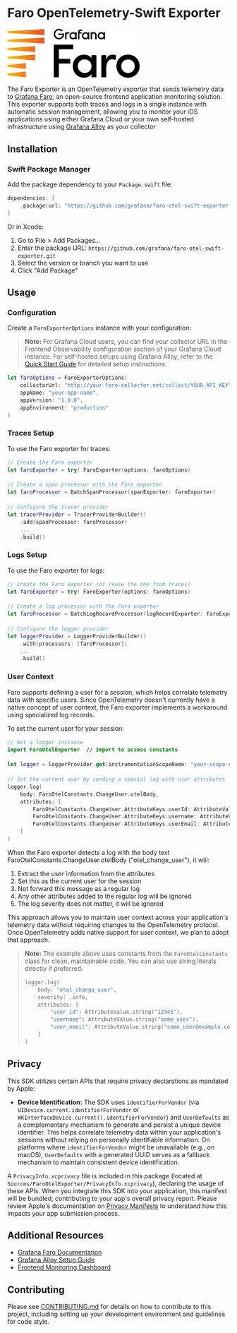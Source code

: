 # Faro OpenTelemetry-Swift Exporter

<img src="./docs/assets/faro_logo.png" alt="Grafana Faro logo" width="300" />

The Faro Exporter is an OpenTelemetry exporter that sends telemetry data to [Grafana Faro](https://grafana.com/oss/faro/), an open-source frontend application monitoring solution. This exporter supports both traces and logs in a single instance with automatic session management, allowing you to monitor your iOS applications using either Grafana Cloud or your own self-hosted infrastructure using [Grafana Alloy](https://grafana.com/docs/alloy) as your collector

## Installation

### Swift Package Manager

Add the package dependency to your `Package.swift` file:

```swift
dependencies: [
    .package(url: "https://github.com/grafana/faro-otel-swift-exporter.git", from: "1.0.0")
]
```

Or in Xcode:

1. Go to File > Add Packages...
2. Enter the package URL: `https://github.com/grafana/faro-otel-swift-exporter.git`
3. Select the version or branch you want to use
4. Click "Add Package"

## Usage

### Configuration

Create a `FaroExporterOptions` instance with your configuration:

> **Note:** For Grafana Cloud users, you can find your collector URL in the Frontend Observability configuration section of your Grafana Cloud instance. For self-hosted setups using Grafana Alloy, refer to the [Quick Start Guide](https://github.com/grafana/faro-web-sdk/blob/main/docs/sources/tutorials/quick-start-browser.md) for detailed setup instructions.

```swift
let faroOptions = FaroExporterOptions(
    collectorUrl: "http://your-faro-collector.net/collect/YOUR_API_KEY",
    appName: "your-app-name",
    appVersion: "1.0.0",
    appEnvironment: "production"
)
```

### Traces Setup

To use the Faro exporter for traces:

```swift
// Create the Faro exporter
let faroExporter = try! FaroExporter(options: faroOptions)

// Create a span processor with the Faro exporter
let faroProcessor = BatchSpanProcessor(spanExporter: faroExporter)

// Configure the tracer provider
let tracerProvider = TracerProviderBuilder()
    .add(spanProcessor: faroProcessor)
    ...
    .build()
```

### Logs Setup

To use the Faro exporter for logs:

```swift
// Create the Faro exporter (or reuse the one from traces)
let faroExporter = try! FaroExporter(options: faroOptions)

// Create a log processor with the Faro exporter
let faroProcessor = BatchLogRecordProcessor(logRecordExporter: faroExporter)

// Configure the logger provider
let loggerProvider = LoggerProviderBuilder()
    .with(processors: [faroProcessor])
    ...
    .build()
```

### User Context

Faro supports defining a user for a session, which helps correlate telemetry data with specific users. Since OpenTelemetry doesn't currently have a native concept of user context, the Faro exporter implements a workaround using specialized log records.

To set the current user for your session:

```swift
// Get a logger instance
import FaroOtelExporter  // Import to access constants

let logger = loggerProvider.get(instrumentationScopeName: "your-scope-name")

// Set the current user by sending a special log with user attributes
logger.log(
    body: FaroOtelConstants.ChangeUser.otelBody,
    attributes: [
        FaroOtelConstants.ChangeUser.AttributeKeys.userId: AttributeValue.string("12345"),
        FaroOtelConstants.ChangeUser.AttributeKeys.username: AttributeValue.string("some_user"),
        FaroOtelConstants.ChangeUser.AttributeKeys.userEmail: AttributeValue.string("some_user@example.com")
    ]
)
```

When the Faro exporter detects a log with the body text FaroOtelConstants.ChangeUser.otelBody ("otel_change_user"), it will:

1. Extract the user information from the attributes
2. Set this as the current user for the session
3. Not forward this message as a regular log
4. Any other attributes added to the regular log will be ignored
5. The log severity does not matter, it will be ignored

This approach allows you to maintain user context across your application's telemetry data without requiring changes to the OpenTelemetry protocol. Once OpenTelemetry adds native support for user context, we plan to adopt that approach.

> **Note:** The example above uses constants from the `FaroOtelConstants` class for clean, maintainable code. You can also use string literals directly if preferred:
>
> ```swift
> logger.log(
>     body: "otel_change_user",
>     severity: .info,
>     attributes: [
>         "user_id": AttributeValue.string("12345"),
>         "username": AttributeValue.string("some_user"),
>         "user_email": AttributeValue.string("some_user@example.com")
>     ]
> )
> ```

## Privacy

This SDK utilizes certain APIs that require privacy declarations as mandated by Apple:

- **Device Identification:** The SDK uses `identifierForVendor` (via `UIDevice.current.identifierForVendor` or `WKInterfaceDevice.current().identifierForVendor`) and `UserDefaults` as a complementary mechanism to generate and persist a unique device identifier. This helps correlate telemetry data within your application's sessions without relying on personally identifiable information. On platforms where `identifierForVendor` might be unavailable (e.g., on macOS), `UserDefaults` with a generated UUID serves as a fallback mechanism to maintain consistent device identification.

A `PrivacyInfo.xcprivacy` file is included in this package (located at `Sources/FaroOtelExporter/PrivacyInfo.xcprivacy`), declaring the usage of these APIs. When you integrate this SDK into your application, this manifest will be bundled, contributing to your app's overall privacy report. Please review Apple's documentation on [Privacy Manifests](https://developer.apple.com/documentation/bundleresources/privacy_manifest_files) to understand how this impacts your app submission process.

## Additional Resources

- [Grafana Faro Documentation](https://grafana.com/oss/faro/)
- [Grafana Alloy Setup Guide](https://grafana.com/docs/alloy/latest/set-up/)
- [Frontend Monitoring Dashboard](https://grafana.com/grafana/dashboards/17766-frontend-monitoring/)

## Contributing

Please see [CONTRIBUTING.md](CONTRIBUTING.md) for details on how to contribute to this project, including setting up your development environment and guidelines for code style.
